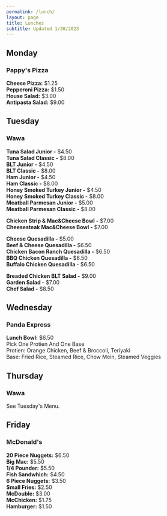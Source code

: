 ```yaml
---
permalink: /lunch/
layout: page
title: Lunches
subtitle: Updated 1/30/2023
---
```


## Monday
### Pappy's Pizza
**Cheese Pizza:** $1.25<br />
**Pepperoni Pizza:** $1.50<br />
**House Salad:** $3.00<br />
**Antipasta Salad:** $9.00<br />

## Tuesday
### Wawa
**Tuna Salad Junior -** $4.50<br />
**Tuna Salad Classic -** $8.00<br />
**BLT Junior -** $4.50<br />
**BLT Classic -** $8.00<br />
**Ham Junior -** $4.50<br />
**Ham Classic -** $8.00<br />
**Honey Smoked Turkey Junior -** $4.50<br />
**Honey Smoked Turkey Classic -** $8.00<br />
**Meatball Parmesan Junior -** $5.00<br />
**Meatball Parmesan Classic -** $8.00<br />

**Chicken Strip & Mac&Cheese Bowl -** $7.00<br />
**Cheesesteak Mac&Cheese Bowl -** $7.00<br />

**Cheese Quesadilla -** $5.00<br />
**Beef & Cheese Quesadilla -** $6.50<br />
**Chicken Bacon Ranch Quesadilla -** $6.50<br />
**BBQ Chicken Quesadilla -** $6.50<br />
**Buffalo Chicken Quesadilla -** $6.50<br />

**Breaded Chicken BLT Salad -** $9.00<br />
**Garden Salad -** $7.00<br />
**Chef Salad -** $8.50<br />



## Wednesday
### Panda Express
**Lunch Bowl:** $6.50<br />
Pick One Protien And One Base<br />
Protien: Orange Chicken, Beef & Broccoli, Teriyaki<br />
Base: Fried Rice, Steamed Rice, Chow Mein, Steamed Veggies<br />

## Thursday
### Wawa
See Tuesday's Menu.<br />

## Friday
### McDonald's
**20 Piece Nuggets:** $6.50<br />
**Big Mac:** $5.50<br />
**1/4 Pounder:** $5.50<br />
**Fish Sandwhich:**	$4.50<br />
**6 Piece Nuggets:** $3.50<br />
**Small Fries:** $2.50<br />
**McDouble:** $3.00<br />
**McChicken:** $1.75<br />
**Hamburger:** $1.50<br />
